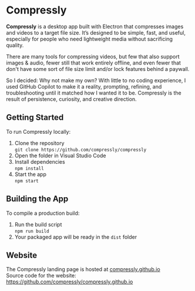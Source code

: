 # Compressly

**Compressly** is a desktop app built with Electron that compresses images and videos to a target file size. It’s designed to be simple, fast, and useful, especially for people who need lightweight media without sacrificing quality.

There are many tools for compressing videos, but few that also support
images & audio, fewer still that work entirely offline, and even fewer
that don't have some sort of file size limit and/or lock features
behind a paywall.

So I decided: Why not make my own? With little to no coding experience, I used GitHub Copilot to make it a reality, prompting, refining, and troubleshooting until it matched how I wanted it to be. Compressly is the result of persistence, curiosity, and creative direction.

## Getting Started

To run Compressly locally:

1. Clone the repository  
   `git clone https://github.com/compressly/compressly`
2. Open the folder in Visual Studio Code
3. Install dependencies  
   `npm install`
4. Start the app  
   `npm start`

## Building the App

To compile a production build:

1. Run the build script  
   `npm run build`
2. Your packaged app will be ready in the `dist` folder

## Website

The Compressly landing page is hosted at [compressly.github.io](https://compressly.github.io)  
Source code for the website: https://github.com/compressly/compressly.github.io
